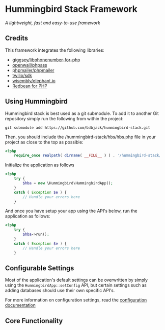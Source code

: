 # Hummingbird Stack Framework

*A lightweight, fast and easy-to-use framework*

## Credits

This framework integrates the following libraries:

* [giggsey/libphonenumber-for-php](https://github.com/giggsey/libphonenumber-for-php)
* [openwall/phpass](http://www.openwall.com/phpass/)
* [phpmailer/phpmailer](https://github.com/PHPMailer/PHPMailer)
* [twilio/sdk](https://www.twilio.com/docs/libraries)
* [wisembly/elephant.io](https://github.com/Wisembly/elephant.io)
* [Redbean for PHP](https://redbeanphp.com/index.php)

## Using Hummingbird

Hummingbird stack is best used as a git submodule. To add it to another Git repository simply run the following from within the project:

```
git submodule add https://github.com/bdbjack/hummingbird-stack.git
```

Then, you should include the /hummingbird-stack/hbs/hbs.php file in your project as close to the top as possible:

```php
<?php
	require_once realpath( dirname( __FILE__ ) ) . '/hummingbird-stack/hbs/hbs.php';
```

Initialize the application as follows

```php
<?php
	try {
		$hba = new \Hummingbird\HummingbirdApp();
	}
	catch ( Exception $e ) {
		// Handle your errors here
	}
```

And once you have setup your app using the API's below, run the application as follows:

```php
<?php
	try {
		$hba->run();
	}
	catch ( Exception $e ) {
		// Handle your errors here
	}
```

## Configurable Settings

Most of the application's default settings can be overwritten by simply using the `HummingbirdApp::setConfig` API, but certain settings such as adding databases should use their own specific API's.

For more information on configuration settings, read the [configuration documentation](../master/READMES/config.md)

## Core Functionality

